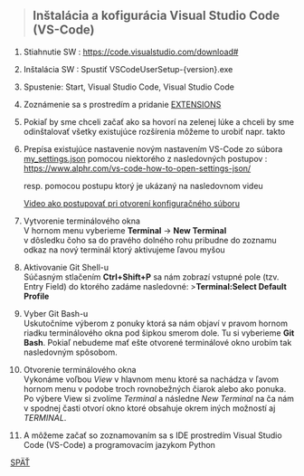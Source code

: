 > ## Inštalácia a kofigurácia Visual Studio Code (VS-Code)

1.	Stiahnutie SW : https://code.visualstudio.com/download# 
2.	Inštalácia SW : Spustiť VSCodeUserSetup-{version}.exe
3.	Spustenie: Start, Visual Studio Code, Visual Studio Code
4.	Zoznámenie sa s prostredím a pridanie [EXTENSIONS](./Tahaky_dokumenty_obrazky/extensions.md)
5. Pokiaľ by sme chceli začať ako sa hovorí na zelenej lúke a chceli by sme odinštalovať všetky existujúce rozšírenia môžeme to urobiť napr. takto
6.  Prepísa existujúce nastavenie novým nastavením VS-Code zo súbora [my_settings.json](./Tahaky_dokumenty_obrazky/my_settings.json) pomocou niektorého z nasledovných postupov : \
https://www.alphr.com/vs-code-how-to-open-settings-json/

    resp. pomocou postupu ktorý je ukázaný na nasledovnom videu 
    
    [Video ako postupovať pri otvorení konfiguračného súboru](https://www.google.com/search?q=ako+zmenit+vo+vs-code+subor+settings.json&oq=ako+zmenit+vo+vs-code+subor+settings.json&aqs=chrome..69i57j0i546l2.29757j0j15&sourceid=chrome&ie=UTF-8#fpstate=ive&vld=cid:f91c2224,vid:sIhmrUvFLmA) 


7.  Vytvorenie terminálového okna\
    V hornom menu vyberieme **Terminal** -> **New Terminal**\
    v dôsledku čoho sa do pravého dolného rohu pribudne do zoznamu odkaz na nový terminál ktorý aktivujeme ľavou myšou

8.  Aktivovanie Git Shell-u\
    Súčasným stlačením **Ctrl+Shift+P** sa nám zobrazí vstupné pole (tzv. Entry Field) do ktorého zadáme nasledovné: >**Terminal:Select Default Profile**

9. Vyber Git Bash-u\
    Uskutočníme výberom z ponuky ktorá sa nám objaví v pravom hornom riadku terminálového okna pod šipkou smerom dole. Tu si vyberieme **Git Bash**. Pokiaľ nebudeme mať ešte otvorené terminálové okno urobím tak nasledovným spôsobom.

10. Otvorenie terminálového okna\
    Vykonáme voľbou *View* v hlavnom menu ktoré sa nachádza v ľavom hornom menu v podobe troch rovnobežných čiarok alebo ako ponuka. Po výbere View si zvolíme *Terminal* a následne *New Terminal* na ča nám v spodnej časti otvorí okno ktoré obsahuje okrem iných možností aj *TERMINAL*.

10.	A môžeme začať so zoznamovaním sa s IDE prostredím Visual Studio Code (VS-Code) a programovacím jazykom Python
  

[SPÄŤ](../Obsah.md)